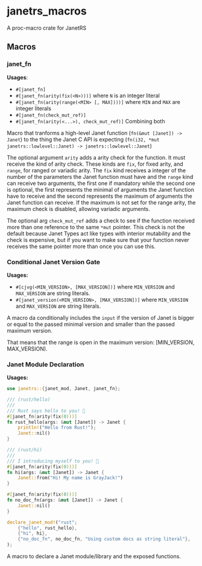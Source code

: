 # janetrs_macros

A proc-macro crate for JanetRS

## Macros

### janet_fn

**Usages**:

- `#[janet_fn]`
- `#[janet_fn(arity(fix(<N>)))]` where `N` is an integer literal
- `#[janet_fn(arity(range(<MIN> [, MAX])))]` where `MIN` and `MAX` are integer
  literals
- `#[janet_fn(check_mut_ref)]`
- `#[janet_fn(arity(<...>), check_mut_ref)]` Combining both

Macro that tranforms a high-level Janet function (`fn(&mut [Janet]) -> Janet`)
to the thing the Janet C API is expecting
(`fn(i32, *mut janetrs::lowlevel::Janet) -> janetrs::lowlevel::Janet`)

The optional argument `arity` adds a arity check for the function. It must
receive the kind of arity check. These kinds are `fix`, for fixed arity, and
`range`, for ranged or variadic arity. The `fix` kind receives a integer of the
number of the parameters the Janet function must have and the `range` kind can
receive two arguments, the first one if mandatory while the second one is
optional, the first represents the minimal of arguments the Janet function have
to receive and the second represents the maximum of arguments the Janet function
can receive. If the maximum is not set for the range arity, the maximum check is
disabled, allowing variadic arguments.

The optional arg `check_mut_ref` adds a check to see if the function received
more than one reference to the same `*mut` pointer. This check is not the
default because Janet Types act like types with interior mutability and the
check is expensive, but if you want to make sure that your function never
receives the same pointer more than once you can use this.

### Conditional Janet Version Gate

**Usages:**

- `#[cjvg(<MIN_VERSION>, [MAX_VERSION])]` where `MIN_VERSION` and `MAX_VERSION`
  are string literals.
- `#[janet_version(<MIN_VERSION>, [MAX_VERSION])]` where `MIN_VERSION` and
  `MAX_VERSION` are string literals.

A macro da conditionally includes the `input` if the version of Janet is bigger
or equal to the passed minimal version and smaller than the passed maximum
version.

That means that the range is open in the maximum version: [MIN_VERSION,
MAX_VERSION).

### Janet Module Declaration

**Usages:**

```rust
use janetrs::{janet_mod, Janet, janet_fn};

/// (rust/hello)
///
/// Rust says hello to you! 🦀
#[janet_fn(arity(fix(0)))]
fn rust_hello(args: &mut [Janet]) -> Janet {
    println!("Hello from Rust!");
    Janet::nil()
}

/// (rust/hi)
///
/// I introducing myself to you! 🙆
#[janet_fn(arity(fix(0)))]
fn hi(args: &mut [Janet]) -> Janet {
    Janet::from("Hi! My name is GrayJack!")
}

#[janet_fn(arity(fix(0)))]
fn no_doc_fn(args: &mut [Janet]) -> Janet {
    Janet::nil()
}

declare_janet_mod!("rust";
    {"hello", rust_hello},
    {"hi", hi},
    {"no_doc_fn", no_doc_fn, "Using custom docs as string literal"},
);
```

A macro to declare a Janet module/library and the exposed functions.
